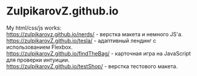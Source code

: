 # ZulpikarovZ.github.io
My html/css/js works:  
https://zulpikarovz.github.io/nerds/ - верстка макета и немного JS'a.  
https://zulpikarovZ.github.io/tesla/ - адаптивный лендинг с использованием Flexbox.  
https://zulpikarovZ.github.io/findTheBag/ - карточная игра на JavaScript для проверки интуиции.  
https://zulpikarovZ.github.io/testShop/ - верстка тестового макета.
